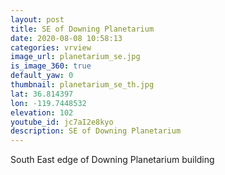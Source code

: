 ```yaml
---
layout: post
title: SE of Downing Planetarium
date: 2020-08-08 10:58:13
categories: vrview
image_url: planetarium_se.jpg
is_image_360: true
default_yaw: 0
thumbnail: planetarium_se_th.jpg
lat: 36.814397
lon: -119.7448532
elevation: 102
youtube_id: jc7aI2e8kyo
description: SE of Downing Planetarium
---
```

South East edge of Downing Planetarium building
